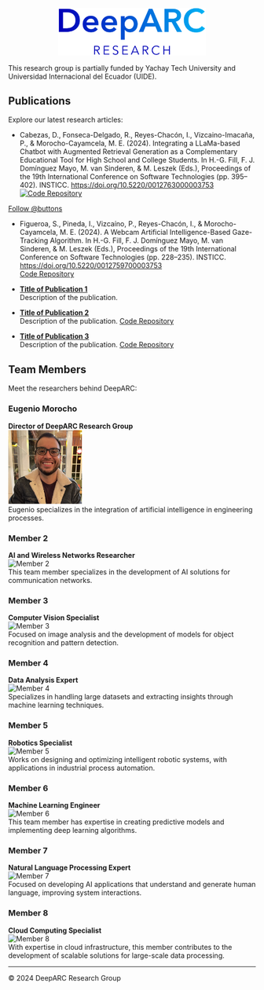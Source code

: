 <p align="center">
  <img src="images/logo.png" alt="DeepARC Logo" width="300">
</p>
<!-- Place this tag in your head or just before your close body tag. -->
<script async defer src="https://buttons.github.io/buttons.js"></script>

This research group is partially funded by Yachay Tech University and Universidad Internacional del Ecuador (UIDE).

## Publications

Explore our latest research articles:

- Cabezas, D., Fonseca-Delgado, R., Reyes-Chacón, I., Vizcaino-Imacaña, P., & Morocho-Cayamcela, M. E. (2024). Integrating a LLaMa-based Chatbot with Augmented Retrieval Generation as a Complementary Educational Tool for High School and College Students. In H.-G. Fill, F. J. Domínguez Mayo, M. van Sinderen, & M. Leszek (Eds.), Proceedings of the 19th International Conference on Software Technologies (pp. 395–402). INSTICC. https://doi.org/10.5220/0012763000003753  
[![Code Repository](https://img.shields.io/badge/Download-GitHub-blue?style=for-the-badge&logo=github)]([https://github.com/DeepARC](https://github.com/Zethearc/LLAMA_2-EDUAI))

<!-- Place this tag where you want the button to render. -->
<a class="github-button" href="https://github.com/buttons" data-color-scheme="no-preference: light; light: light; dark: dark;" data-size="large" aria-label="Follow @buttons on GitHub">Follow @buttons</a>

- Figueroa, S., Pineda, I., Vizcaíno, P., Reyes-Chacón, I., & Morocho-Cayamcela, M. E. (2024). A Webcam Artificial Intelligence-Based Gaze-Tracking Algorithm. In H.-G. Fill, F. J. Domínguez Mayo, M. van Sinderen, & M. Leszek (Eds.), Proceedings of the 19th International Conference on Software Technologies (pp. 228–235). INSTICC. https://doi.org/10.5220/0012759700003753  
[Code Repository](https://github.com/SaulFigue/Gaze-tracking-pipeline.git)

- **[Title of Publication 1](https://doi.org/example1)**  
  Description of the publication. 

- **[Title of Publication 2](https://doi.org/example2)**  
  Description of the publication. [Code Repository](https://github.com/DeepARC/CodeExample2)

- **[Title of Publication 3](https://doi.org/example3)**  
  Description of the publication. [Code Repository](https://github.com/DeepARC/CodeExample3)

## Team Members

Meet the researchers behind DeepARC:

### Eugenio Morocho
**Director of DeepARC Research Group**  
<img src="images/eugenio.jpg" alt="Eugenio" width="150">  
Eugenio specializes in the integration of artificial intelligence in engineering processes.

### Member 2
**AI and Wireless Networks Researcher**  
![Member 2](member2.jpg)  
This team member specializes in the development of AI solutions for communication networks.

### Member 3
**Computer Vision Specialist**  
![Member 3](member3.jpg)  
Focused on image analysis and the development of models for object recognition and pattern detection.

### Member 4
**Data Analysis Expert**  
![Member 4](member4.jpg)  
Specializes in handling large datasets and extracting insights through machine learning techniques.

### Member 5
**Robotics Specialist**  
![Member 5](member5.jpg)  
Works on designing and optimizing intelligent robotic systems, with applications in industrial process automation.

### Member 6
**Machine Learning Engineer**  
![Member 6](member6.jpg)  
This team member has expertise in creating predictive models and implementing deep learning algorithms.

### Member 7
**Natural Language Processing Expert**  
![Member 7](member7.jpg)  
Focused on developing AI applications that understand and generate human language, improving system interactions.

### Member 8
**Cloud Computing Specialist**  
![Member 8](member8.jpg)  
With expertise in cloud infrastructure, this member contributes to the development of scalable solutions for large-scale data processing.

---

&copy; 2024 DeepARC Research Group
